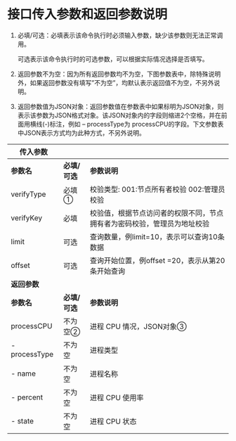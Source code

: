 # 接口传入参数和返回参数说明

1.  必填/可选：必填表示该命令执行时必须输入参数，缺少该参数则无法正常调用。

    可选表示该命令执行时的可选参数，可以根据实际情况选择是否填写。

2.  返回参数不为空：因为所有返回参数均不为空，下图参数表中，除特殊说明外，如果返回参数没有填写”不为空”，均默认表示返回值不为空，不另外说明。

3.  返回参数值为JSON对象：返回参数值在参数表中如果标明为JSON对象，则表示该参数为JSON格式对象。该JSON对象内的字段则缩进2个空格，并在前面用横线(-)标注，例如
    – processType为
    processCPU的字段。下文参数表中JSON表示方式均为此种方式，不另外说明。

| **传入参数**   |               |                                                                          |
|----------------|---------------|--------------------------------------------------------------------------|
| **参数名**     | **必填/可选** | **参数说明**                                                             |
| verifyType     | 必填①         | 校验类型: 001:节点所有者校验  002:管理员校验                             |
| verifyKey      | 必填          | 校验值，根据节点访问者的权限不同，节点拥有者为密码校验，管理员为地址校验 |
| limit          | 可选          | 查询数量，例limit=10，表示可以查询10条数据                               |
| offset         | 可选          | 查询开始位置，例offset =20，表示从第20条开始查询                         |
| **返回参数**   |               |                                                                          |
| **参数名**     | **必填/可选** | **参数说明**                                                             |
| processCPU     | 不为空②       | 进程 CPU 情况，JSON对象③                                                 |
| - processType  | 不为空        | 进程类型                                                                 |
| - name         | 不为空        | 进程名称                                                                 |
| - percent      | 不为空        | 进程 CPU 使用率                                                          |
| - state        | 不为空        | 进程 CPU 状态                                                            |
